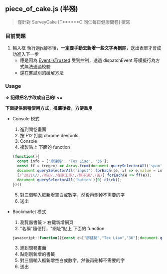 

## piece_of_cake.js (半殘)

> 僅針對 SurveyCake [T******C 同仁每日健康問卷] 撰寫

### 目前問題
1. 輸入框 執行過js腳本後，**一定要手動去新增一些文字再刪除**，送出表單才會成功進入下一步
    * 應是因為 [Event.isTrusted](https://developer.mozilla.org/zh-TW/docs/Web/API/Event/isTrusted) 受到控制，透過 dispatchEvent 等模擬行為方式無法通過校驗
    * 還在嘗試別的破解方法

### Usage

**=> 記得把名字改成自己的! <=**

**下面提供兩種使用方式，推薦後者，方便重用**

* Console 模式
  1. 進到問卷畫面
  2. 按 F12 打開 chrome devtools 
  3. Console 
  4. 複製貼上 下面的 function 
  
  ```js
  (function(){
    const info = ['廖建銘', 'Tex Liao', '36'];
    const ff = (regex) => Array.from(document.querySelectorAll('span')).filter(e => regex.test(e.innerText)).forEach((e, i) => !(i % 2) && e.children[0].click());
    document.querySelectorAll('input').forEach((e, i) => e.value = info[i]);
    [/^2021\//,/R&D/,/在家工作/,/無不適/,/否/].forEach(e => ff(e));
    document.querySelectorAll('button')[0].click();  
  })()
  ```
  5. 對三個輸入框新增空白或數字，然後再刪掉不需要的字
  6. 送出
  
* Bookmarlet 模式
  1. 瀏覽器書籤 > 右鍵新增網頁  
  2. "名稱"隨便打，"網址"貼上 下面的 function
  
  ```js
  javascript:!function(){const e=["廖建銘","Tex Liao","36"];document.querySelectorAll("input").forEach((c,r)=>c.value=e[r]),[/^2021\//,/R&D/,/在家工作/,/無不適/,/否/].forEach(e=>(e=>Array.from(document.querySelectorAll("span")).filter(c=>e.test(c.innerText)).forEach((e,c)=>!(c%2)&&e.children[0].click()))(e)),document.querySelectorAll("button")[0].click()}();
  ```
  3. 進到問卷畫面
  4. 點剛剛新增的書籤
  5. 對三個輸入框新增空白或數字，然後再刪掉不需要的字
  6. 送出

